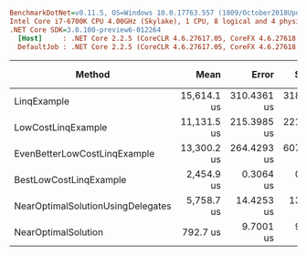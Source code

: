 ``` ini

BenchmarkDotNet=v0.11.5, OS=Windows 10.0.17763.557 (1809/October2018Update/Redstone5)
Intel Core i7-6700K CPU 4.00GHz (Skylake), 1 CPU, 8 logical and 4 physical cores
.NET Core SDK=3.0.100-preview6-012264
  [Host]     : .NET Core 2.2.5 (CoreCLR 4.6.27617.05, CoreFX 4.6.27618.01), 64bit RyuJIT
  DefaultJob : .NET Core 2.2.5 (CoreCLR 4.6.27617.05, CoreFX 4.6.27618.01), 64bit RyuJIT


```
|                            Method |        Mean |       Error |      StdDev | Ratio | RatioSD |     Gen 0 | Gen 1 | Gen 2 | Allocated |
|---------------------------------- |------------:|------------:|------------:|------:|--------:|----------:|------:|------:|----------:|
|                       LinqExample | 15,614.1 us | 310.4361 us | 318.7950 us | 19.70 |    0.54 | 1828.1250 |     - |     - | 7680000 B |
|                LowCostLinqExample | 11,131.5 us | 215.3985 us | 221.1984 us | 14.03 |    0.42 |  671.8750 |     - |     - | 2880000 B |
|      EvenBetterLowCostLinqExample | 13,300.2 us | 264.4293 us | 607.5703 us | 16.64 |    1.13 |         - |     - |     - |         - |
|            BestLowCostLinqExample |  2,454.9 us |   0.3064 us |   0.2866 us |  3.10 |    0.04 |         - |     - |     - |         - |
| NearOptimalSolutionUsingDelegates |  5,758.7 us |  14.4253 us |  13.4935 us |  7.27 |    0.10 |         - |     - |     - |         - |
|               NearOptimalSolution |    792.7 us |   9.7001 us |   9.0735 us |  1.00 |    0.00 |         - |     - |     - |         - |
